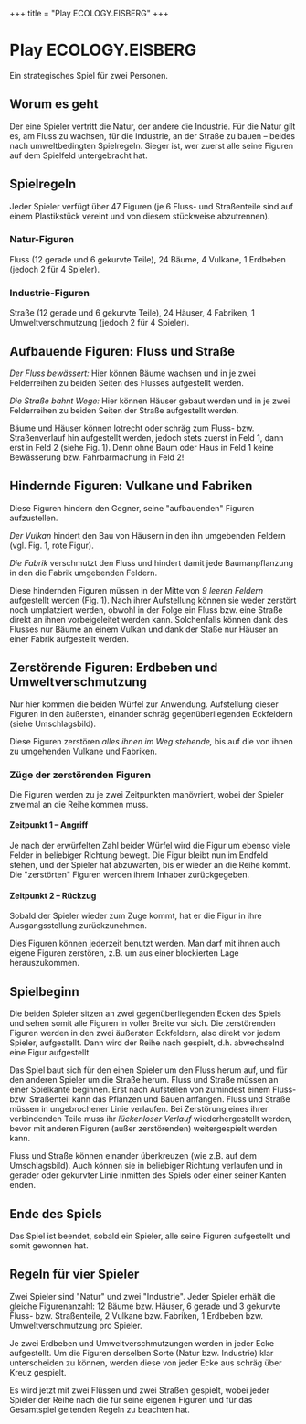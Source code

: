 +++
title = "Play ECOLOGY.EISBERG"
+++

# Play ECOLOGY.EISBERG

Ein strategisches Spiel für zwei Personen.

## Worum es geht

Der eine Spieler vertritt die Natur, der andere die Industrie.
Für die Natur gilt es, am Fluss zu wachsen, für die Industrie, an der Straße zu bauen – beides nach umweltbedingten Spielregeln.
Sieger ist, wer zuerst alle seine Figuren auf dem Spielfeld untergebracht hat.

## Spielregeln

Jeder Spieler verfügt über 47 Figuren (je 6 Fluss- und Straßenteile sind auf einem Plastikstück vereint und von diesem stückweise abzutrennen).

### Natur-Figuren

Fluss (12 gerade und 6 gekurvte Teile), 24 Bäume, 4 Vulkane, 1 Erdbeben (jedoch 2 für 4 Spieler).

### Industrie-Figuren

Straße (12 gerade und 6 gekurvte Teile), 24 Häuser, 4 Fabriken, 1 Umweltverschmutzung (jedoch 2 für 4 Spieler).

## Aufbauende Figuren: Fluss und Straße

*Der Fluss bewässert:* Hier können Bäume wachsen und in je zwei Felderreihen zu beiden Seiten des Flusses aufgestellt werden.

*Die Straße bahnt Wege:* Hier können Häuser gebaut werden und in je zwei Felderreihen zu beiden Seiten der Straße aufgestellt werden.

Bäume und Häuser können lotrecht oder schräg zum Fluss- bzw. Straßenverlauf hin aufgestellt werden, jedoch stets zuerst in Feld 1, dann erst in Feld 2 (siehe Fig. 1).
Denn ohne Baum oder Haus in Feld 1 keine Bewässerung bzw. Fahrbarmachung in Feld 2!

## Hindernde Figuren: Vulkane und Fabriken

Diese Figuren hindern den Gegner, seine "aufbauenden" Figuren aufzustellen.

*Der Vulkan* hindert den Bau von Häusern in den ihn umgebenden Feldern (vgl. Fig. 1, rote Figur).

*Die Fabrik* verschmutzt den Fluss und hindert damit jede Baumanpflanzung in den die Fabrik umgebenden Feldern.

Diese hindernden Figuren müssen in der Mitte von *9 leeren Feldern* aufgestellt werden (Fig. 1).
Nach ihrer Aufstellung können sie weder zerstört noch umplatziert werden, obwohl in der Folge ein Fluss bzw. eine Straße direkt an ihnen vorbeigeleitet werden kann.
Solchenfalls können dank des Flusses nur Bäume an einem Vulkan und dank der Staße nur Häuser an einer Fabrik aufgestellt werden.

## Zerstörende Figuren: Erdbeben und Umweltverschmutzung

Nur hier kommen die beiden Würfel zur Anwendung.
Aufstellung dieser Figuren in den äußersten, einander schräg gegenüberliegenden Eckfeldern (siehe Umschlagsbild).

Diese Figuren zerstören *alles ihnen im Weg stehende,* bis auf die von ihnen zu umgehenden Vulkane und Fabriken.

### Züge der zerstörenden Figuren

Die Figuren werden zu je zwei Zeitpunkten manövriert, wobei der Spieler zweimal an die Reihe kommen muss.

#### Zeitpunkt 1 – Angriff

Je nach der erwürfelten Zahl beider Würfel wird die Figur um ebenso viele Felder in beliebiger Richtung bewegt.
Die Figur bleibt nun im Endfeld stehen, und der Spieler hat abzuwarten, bis er wieder an die Reihe kommt.
Die "zerstörten" Figuren werden ihrem Inhaber zurückgegeben.

#### Zeitpunkt 2 – Rückzug

Sobald der Spieler wieder zum Zuge kommt, hat er die Figur in ihre Ausgangsstellung zurückzunehmen.

Dies Figuren können jederzeit benutzt werden.
Man darf mit ihnen auch eigene Figuren zerstören, z.B. um aus einer blockierten Lage herauszukommen.

## Spielbeginn

Die beiden Spieler sitzen an zwei gegenüberliegenden Ecken des Spiels und sehen somit alle Figuren in voller Breite vor sich.
Die zerstörenden Figuren werden in den zwei äußersten Eckfeldern, also direkt vor jedem Spieler, aufgestellt.
Dann wird der Reihe nach gespielt, d.h. abwechselnd eine Figur aufgestellt

Das Spiel baut sich für den einen Spieler um den Fluss herum auf, und für den anderen Spieler um die Straße herum.
Fluss und Straße müssen an einer Spielkante beginnen.
Erst nach Aufstellen von zumindest einem Fluss- bzw. Straßenteil kann das Pflanzen und Bauen anfangen.
Fluss und Straße müssen in ungebrochener Linie verlaufen.
Bei Zerstörung eines ihrer verbindenden Teile muss ihr *lückenloser Verlauf* wiederhergestellt werden, bevor mit anderen Figuren (außer zerstörenden) weitergespielt werden kann.

Fluss und Straße können einander überkreuzen (wie z.B. auf dem Umschlagsbild).
Auch können sie in beliebiger Richtung verlaufen und in gerader oder gekurvter Linie inmitten des Spiels oder einer seiner Kanten enden.

## Ende des Spiels

Das Spiel ist beendet, sobald ein Spieler, alle seine Figuren aufgestellt und somit gewonnen hat.

## Regeln für vier Spieler

Zwei Spieler sind "Natur" und zwei "Industrie".
Jeder Spieler erhält die gleiche Figurenanzahl: 12 Bäume bzw. Häuser, 6 gerade und 3 gekurvte Fluss- bzw. Straßenteile, 2 Vulkane bzw. Fabriken, 1 Erdbeben bzw. Umweltverschmutzung pro Spieler.

Je zwei Erdbeben und Umweltverschmutzungen werden in jeder Ecke aufgestellt.
Um die Figuren derselben Sorte (Natur bzw. Industrie) klar unterscheiden zu können, werden diese von jeder Ecke aus schräg über Kreuz gespielt.

Es wird jetzt mit zwei Flüssen und zwei Straßen gespielt, wobei jeder Spieler der Reihe nach die für seine eigenen Figuren und für das Gesamtspiel geltenden Regeln zu beachten hat.
